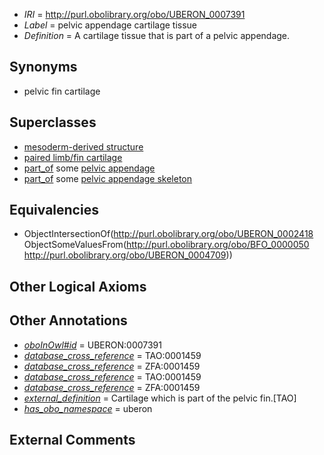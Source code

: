  * *IRI* = http://purl.obolibrary.org/obo/UBERON_0007391
 * *Label* = pelvic appendage cartilage tissue
 * *Definition* = A cartilage tissue that is part of a pelvic appendage.

## Synonyms

 * pelvic fin cartilage

## Superclasses

 * [mesoderm-derived structure](../../UBERON/20/UBERON_0004120.md)
 * [paired limb/fin cartilage](../../UBERON/89/UBERON_0007389.md)
 * [part_of](../../BFO/50/BFO_0000050.md) some [pelvic appendage](../../UBERON/09/UBERON_0004709.md)
 * [part_of](../../BFO/50/BFO_0000050.md) some [pelvic appendage skeleton](../../UBERON/73/UBERON_0007273.md)

## Equivalencies

 * ObjectIntersectionOf(<http://purl.obolibrary.org/obo/UBERON_0002418> ObjectSomeValuesFrom(<http://purl.obolibrary.org/obo/BFO_0000050> <http://purl.obolibrary.org/obo/UBERON_0004709>))

## Other Logical Axioms


## Other Annotations

 * *[oboInOwl#id](../../id/oboInOwl#id.md)* = UBERON:0007391
 * *[database_cross_reference](../../ef/oboInOwl#hasDbXref.md)* = TAO:0001459
 * *[database_cross_reference](../../ef/oboInOwl#hasDbXref.md)* = ZFA:0001459
 * *[database_cross_reference](../../ef/oboInOwl#hasDbXref.md)* = TAO:0001459
 * *[database_cross_reference](../../ef/oboInOwl#hasDbXref.md)* = ZFA:0001459
 * *[external_definition](../../UBPROP/01/UBPROP_0000001.md)* = Cartilage which is part of the pelvic fin.[TAO]
 * *[has_obo_namespace](../../ce/oboInOwl#hasOBONamespace.md)* = uberon

## External Comments

